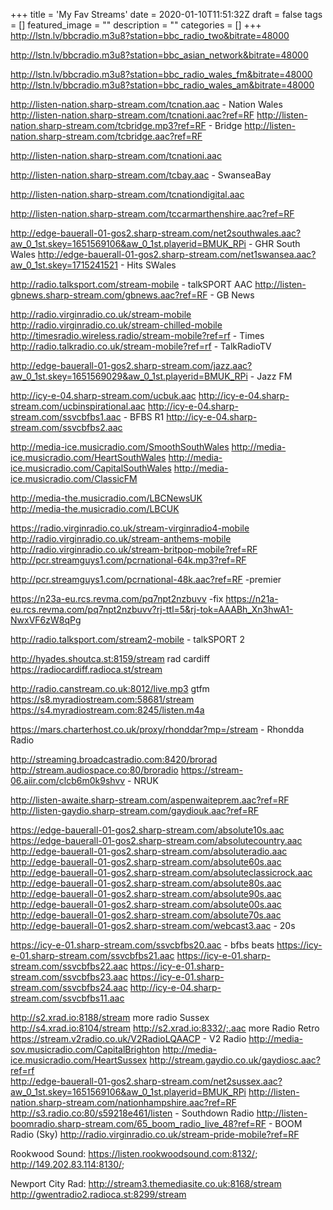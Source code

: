 +++
title = 'My Fav Streams'
date = 2020-01-10T11:51:32Z
draft = false
tags = []
featured_image = ""
description = ""
categories = []
+++
http://lstn.lv/bbcradio.m3u8?station=bbc_radio_two&bitrate=48000

http://lstn.lv/bbcradio.m3u8?station=bbc_asian_network&bitrate=48000

http://lstn.lv/bbcradio.m3u8?station=bbc_radio_wales_fm&bitrate=48000
http://lstn.lv/bbcradio.m3u8?station=bbc_radio_wales_am&bitrate=48000

http://listen-nation.sharp-stream.com/tcnation.aac - Nation Wales
http://listen-nation.sharp-stream.com/tcnationi.aac?ref=RF
http://listen-nation.sharp-stream.com/tcbridge.mp3?ref=RF - Bridge
http://listen-nation.sharp-stream.com/tcbridge.aac?ref=RF

http://listen-nation.sharp-stream.com/tcnationi.aac

http://listen-nation.sharp-stream.com/tcbay.aac - SwanseaBay

http://listen-nation.sharp-stream.com/tcnationdigital.aac

http://listen-nation.sharp-stream.com/tccarmarthenshire.aac?ref=RF

http://edge-bauerall-01-gos2.sharp-stream.com/net2southwales.aac?aw_0_1st.skey=1651569106&aw_0_1st.playerid=BMUK_RPi - GHR South Wales
http://edge-bauerall-01-gos2.sharp-stream.com/net1swansea.aac?aw_0_1st.skey=1715241521 - Hits SWales

http://radio.talksport.com/stream-mobile - talkSPORT AAC
http://listen-gbnews.sharp-stream.com/gbnews.aac?ref=RF - GB News

http://radio.virginradio.co.uk/stream-mobile
http://radio.virginradio.co.uk/stream-chilled-mobile
http://timesradio.wireless.radio/stream-mobile?ref=rf - Times
http://radio.talkradio.co.uk/stream-mobile?ref=rf - TalkRadioTV

http://edge-bauerall-01-gos2.sharp-stream.com/jazz.aac?aw_0_1st.skey=1651569029&aw_0_1st.playerid=BMUK_RPi - Jazz FM

http://icy-e-04.sharp-stream.com/ucbuk.aac
http://icy-e-04.sharp-stream.com/ucbinspirational.aac
http://icy-e-04.sharp-stream.com/ssvcbfbs1.aac  - BFBS R1
http://icy-e-04.sharp-stream.com/ssvcbfbs2.aac

http://media-ice.musicradio.com/SmoothSouthWales
http://media-ice.musicradio.com/HeartSouthWales
http://media-ice.musicradio.com/CapitalSouthWales
http://media-ice.musicradio.com/ClassicFM

http://media-the.musicradio.com/LBCNewsUK  
http://media-the.musicradio.com/LBCUK  

https://radio.virginradio.co.uk/stream-virginradio4-mobile
http://radio.virginradio.co.uk/stream-anthems-mobile
http://radio.virginradio.co.uk/stream-britpop-mobile?ref=RF
http://pcr.streamguys1.com/pcrnational-64k.mp3?ref=RF

http://pcr.streamguys1.com/pcrnational-48k.aac?ref=RF -premier

https://n23a-eu.rcs.revma.com/pq7npt2nzbuvv -fix
https://n21a-eu.rcs.revma.com/pq7npt2nzbuvv?rj-ttl=5&rj-tok=AAABh_Xn3hwA1-NwxVF6zW8qPg

http://radio.talksport.com/stream2-mobile - talkSPORT 2  

http://hyades.shoutca.st:8159/stream rad cardiff
https://radiocardiff.radioca.st/stream

http://radio.canstream.co.uk:8012/live.mp3 gtfm
https://s8.myradiostream.com:58681/stream
https://s4.myradiostream.com:8245/listen.m4a

https://mars.charterhost.co.uk/proxy/rhonddar?mp=/stream - Rhondda Radio

http://streaming.broadcastradio.com:8420/brorad
http://stream.audiospace.co:80/broradio
https://stream-06.aiir.com/clcb6m0k9shvv - NRUK

http://listen-awaite.sharp-stream.com/aspenwaiteprem.aac?ref=RF
http://listen-gaydio.sharp-stream.com/gaydiouk.aac?ref=RF

https://edge-bauerall-01-gos2.sharp-stream.com/absolute10s.aac
https://edge-bauerall-01-gos2.sharp-stream.com/absolutecountry.aac
http://edge-bauerall-01-gos2.sharp-stream.com/absoluteradio.aac
http://edge-bauerall-01-gos2.sharp-stream.com/absolute60s.aac
http://edge-bauerall-01-gos2.sharp-stream.com/absoluteclassicrock.aac
http://edge-bauerall-01-gos2.sharp-stream.com/absolute80s.aac
http://edge-bauerall-01-gos2.sharp-stream.com/absolute90s.aac
http://edge-bauerall-01-gos2.sharp-stream.com/absolute00s.aac
http://edge-bauerall-01-gos2.sharp-stream.com/absolute70s.aac
http://edge-bauerall-01-gos2.sharp-stream.com/webcast3.aac - 20s

https://icy-e-01.sharp-stream.com/ssvcbfbs20.aac - bfbs beats
https://icy-e-01.sharp-stream.com/ssvcbfbs21.aac 
https://icy-e-01.sharp-stream.com/ssvcbfbs22.aac
https://icy-e-01.sharp-stream.com/ssvcbfbs23.aac
https://icy-e-01.sharp-stream.com/ssvcbfbs24.aac
http://icy-e-04.sharp-stream.com/ssvcbfbs11.aac

http://s2.xrad.io:8188/stream more radio Sussex
http://s4.xrad.io:8104/stream
http://s2.xrad.io:8332/;.aac more Radio Retro
https://stream.v2radio.co.uk/V2RadioLQAACP - V2 Radio
http://media-sov.musicradio.com/CapitalBrighton
http://media-ice.musicradio.com/HeartSussex
http://stream.gaydio.co.uk/gaydiosc.aac?ref=rf  
http://edge-bauerall-01-gos2.sharp-stream.com/net2sussex.aac?aw_0_1st.skey=1651569106&aw_0_1st.playerid=BMUK_RPi
http://listen-nation.sharp-stream.com/nationhampshire.aac?ref=RF
http://s3.radio.co:80/s59218e461/listen - Southdown Radio
http://listen-boomradio.sharp-stream.com/65_boom_radio_live_48?ref=RF - BOOM Radio (Sky)
http://radio.virginradio.co.uk/stream-pride-mobile?ref=RF

Rookwood Sound: 
https://listen.rookwoodsound.com:8132/;
http://149.202.83.114:8130/;

Newport City Rad:
http://stream3.themediasite.co.uk:8168/stream
http://gwentradio2.radioca.st:8299/stream


